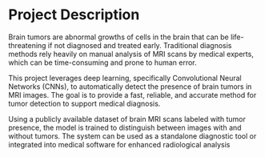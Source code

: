 # Project Description

Brain tumors are abnormal growths of cells in the brain that can be life-threatening if not diagnosed and treated early. Traditional diagnosis methods rely heavily on manual analysis of MRI scans by medical experts, which can be time-consuming and prone to human error.

This project leverages deep learning, specifically Convolutional Neural Networks (CNNs), to automatically detect the presence of brain tumors in MRI images. The goal is to provide a fast, reliable, and accurate method for tumor detection to support medical diagnosis.

Using a publicly available dataset of brain MRI scans labeled with tumor presence, the model is trained to distinguish between images with and without tumors. The system can be used as a standalone diagnostic tool or integrated into medical software for enhanced radiological analysis
